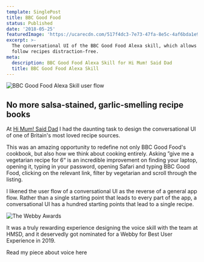 ```yaml
---
template: SinglePost
title: BBC Good Food
status: Published
date: '2018-05-25'
featuredImage: 'https://ucarecdn.com/517f4dc3-7e73-47fa-8e5c-4af6bda1e913/'
excerpt: >-
  The conversational UI of the BBC Good Food Alexa skill, which allows users to
  follow recipes distraction-free.
meta:
  description: BBC Good Food Alexa Skill for Hi Mum! Said Dad
  title: BBC Good Food Alexa Skill
---
```

![BBC Good Food Alexa Skill user flow](https://ucarecdn.com/e605315f-441c-4786-a6c2-52c4105cf898/ "BBC Good Food Alexa Skill user flow")

## No more salsa-stained, garlic-smelling recipe books

At [Hi Mum! Said Dad](www.himumsaiddad.com) I had the daunting task to design the conversational UI of one of Britain's most loved recipe sources.

This was an amazing opportunity to redefine not only BBC Good Food's cookbook, but also how we think about cooking entirely. Asking ”give me a vegetarian recipe for 6“ is an incredible improvement on finding your laptop, opening it, typing in your password, opening Safari and typing BBC Good Food, clicking on the relevant link, filter by vegetarian and scroll through the listing.

I likened the user flow of a conversational UI as the reverse of a general app flow. Rather than a single starting point that leads to every part of the app, a conversational UI has a hundred starting points that lead to a single recipe.

![The Webby Awards](https://ucarecdn.com/75f153d0-e0c2-44d5-b654-212d3f5ec6e1/)

It was a truly rewarding experience designing the voice skill with the team at HMSD, and it deservedly got nominated for a Webby for Best User Experience in 2019.

Read my piece about voice here
